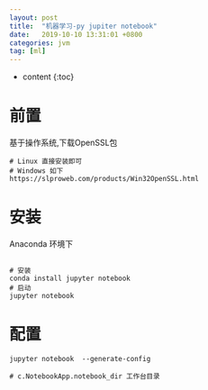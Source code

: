 ```yaml
---
layout: post
title:  "机器学习-py jupiter notebook"
date:   2019-10-10 13:31:01 +0800
categories: jvm
tag: [ml]
---
```


* content
{:toc}

# 前置  

基于操作系统,下载OpenSSL包  

```
# Linux 直接安装即可 
# Windows 如下
https://slproweb.com/products/Win32OpenSSL.html
```



# 安装  

Anaconda 环境下  

```shell

# 安装
conda install jupyter notebook
# 启动
jupyter notebook
```

# 配置  

```shell
jupyter notebook  --generate-config

# c.NotebookApp.notebook_dir 工作台目录
```
